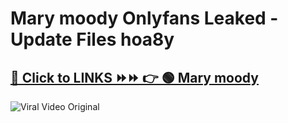 
 # Mary moody Onlyfans Leaked - Update Files hoa8y

## <h2><a href="https://clipsfans.com/Mary_moody&ref=git">🔗 Click to LINKS ⏩⏩ 👉 🟢 Mary moody </a></h2>

<a href="https://clipsfans.com/Mary_moody&ref=git" rel="nofollow" data-target="animated-image.originalLink"><img src="https://i.ibb.co.com/xMMVF88/686577567.gif" alt="Viral Video Original" style="max-width: 100%; display: inline-block;" data-target="animated-image.originalImage"></a>

